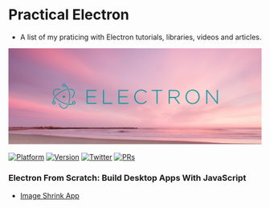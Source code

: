# Practical Electron

- A list of my praticing with Electron tutorials, libraries, videos and articles. 

![Practical Electron](assets/banner.png)

[![Platform](https://img.shields.io/badge/platform-macOS%20%7C%20Windows%20%7C%20Linux-lightgrey.svg)](https://flutter.dev)
[![Version](http://img.shields.io/badge/version-1.17.5-green.svg?style=flat)](https://github.com/duonghominhhuy/electronjs)
[![Twitter](https://img.shields.io/badge/twitter-@duonghominhhuy-blue.svg?style=flat)](http://twitter.com/duonghominhhuy)
[![PRs](https://img.shields.io/badge/PRs-welcome-brightgreen.svg)](https://github.com/duonghominhhuy/electronjs/pulls)

### Electron From Scratch: Build Desktop Apps With JavaScript

- [Image Shrink App](https://github.com/duonghominhhuy/electronjs/tree/master/electron-image-shrink) 
